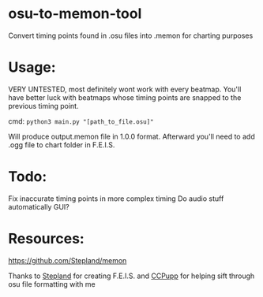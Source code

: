 # osu-to-memon-tool
Convert timing points found in .osu files into .memon for charting purposes

# Usage:
VERY UNTESTED, most definitely wont work with every beatmap. You'll have better luck with beatmaps whose timing points are snapped to the previous timing point.

cmd: `python3 main.py "[path_to_file.osu]"`

Will produce output.memon file in 1.0.0 format. Afterward you'll need to add .ogg file to chart folder in F.E.I.S.

# Todo:
Fix inaccurate timing points in more complex timing
Do audio stuff automatically
GUI?

# Resources:
https://github.com/Stepland/memon

Thanks to [Stepland](https://github.com/Stepland) for creating F.E.I.S. and [CCPupp](https://github.com/CCPupp) for helping sift through osu file formatting with me

